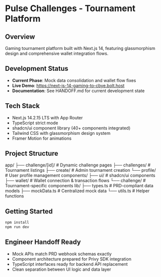 # Pulse Challenges - Tournament Platform

## Overview
Gaming tournament platform built with Next.js 14, featuring glassmorphism design and comprehensive wallet integration flows.

## Development Status
- **Current Phase**: Mock data consolidation and wallet flow fixes
- **Live Demo**: https://next-js-14-gaming-to-cbye.bolt.host
- **Documentation**: See HANDOFF.md for current development state

## Tech Stack
- Next.js 14.2.15 LTS with App Router
- TypeScript strict mode
- shadcn/ui component library (40+ components integrated)
- Tailwind CSS with glassmorphism design system
- Framer Motion for animations

## Project Structure
app/
├── challenge/[id]/     # Dynamic challenge pages
├── challenges/         # Tournament listings
├── create/            # Admin tournament creation
└── profile/           # User profile management
components/
├── ui/                # shadcn/ui components
├── wallet/           # Wallet connection & transaction flows
└── challenge/        # Tournament-specific components
lib/
├── types.ts          # PRD-compliant data models
├── mockData.ts       # Centralized mock data
└── utils.ts          # Helper functions

## Getting Started
```bash
npm install
npm run dev
```

## Engineer Handoff Ready
- Mock APIs match PRD webhook schemas exactly
- Component architecture prepared for Privy SDK integration
- TypeScript interfaces ready for backend API replacement
- Clean separation between UI logic and data layer